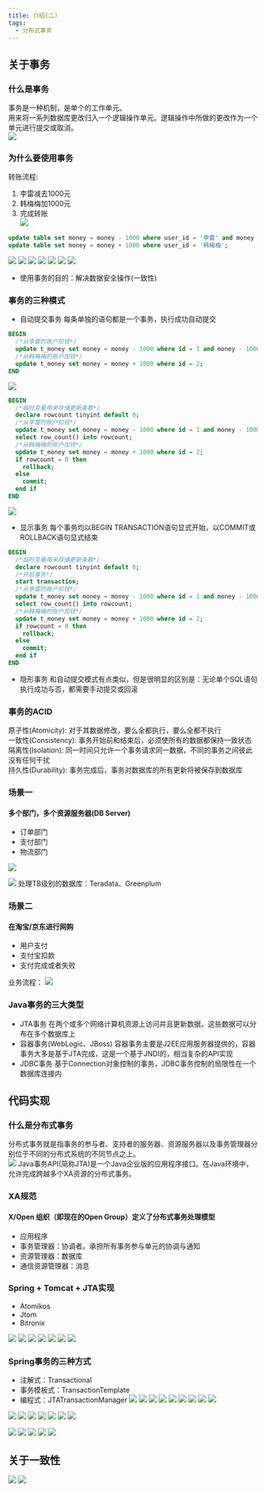 ```yaml
---
title: 介绍(二)
tags:
  - 分布式事务
---
```

## 关于事务
### 什么是事务
事务是一种机制，是单个的工作单元。  
用来将一系列数据库更改归入一个逻辑操作单元。逻辑操作中所做的更改作为一个单元进行提交或取消。  
![](./assets/distributed_transaction2/1.jpg)

### 为什么要使用事务
转账流程:  
1. 李雷减去1000元  
2. 韩梅梅加1000元  
3. 完成转账  
![](./assets/distributed_transaction2/2.jpg)
```sql
update table set money = money - 1000 where user_id = '李雷' and money - 1000 > 0;
update table set money = money + 1000 where user_id = '韩梅梅';
```
![](./assets/distributed_transaction2/3.jpg)
![](./assets/distributed_transaction2/4.jpg)
![](./assets/distributed_transaction2/5.jpg)
![](./assets/distributed_transaction2/6.jpg)
![](./assets/distributed_transaction2/7.jpg)
![](./assets/distributed_transaction2/8.jpg)
![](./assets/distributed_transaction2/9.jpg)
- 使用事务的目的：解决数据安全操作(一致性)

### 事务的三种模式
- 自动提交事务
每条单独的语句都是一个事务，执行成功自动提交
```sql
BEGIN
  /*从李雷的账户扣钱*/
  update t_money set money = money - 1000 where id = 1 and money - 1000 > 0;
  /*从韩梅梅的账户加钱*/
  update t_money set money = money + 1000 where id = 2;
END 
```
![](./assets/distributed_transaction2/10.jpg)
```sql
BEGIN
  /*临时变量用来存储更新条数*/
  declare rowcount tinyint default 0;
  /*从李雷的账户扣钱*/
  update t_money set money = money - 1000 where id = 1 and money - 1000 > 0;
  select row_count() into rowcount;
  /*从韩梅梅的账户加钱*/
  update t_money set money = money + 1000 where id = 2;
  if rowcount = 0 then
    rollback;
  else 
    commit;
  end if
END 
```
![](./assets/distributed_transaction2/11.jpg)

- 显示事务
每个事务均以BEGIN TRANSACTION语句显式开始，以COMMIT或ROLLBACK语句显式结束
```sql
BEGIN
  /*临时变量用来存储更新条数*/
  declare rowcount tinyint default 0;
  /*开启事务*/
  start transaction;
  /*从李雷的账户扣钱*/
  update t_money set money = money - 1000 where id = 1 and money - 1000 > 0;
  select row_count() into rowcount;
  /*从韩梅梅的账户加钱*/
  update t_money set money = money + 1000 where id = 2;
  if rowcount = 0 then
    rollback;
  else 
    commit;
  end if
END 
```
- 隐形事务
和自动提交模式有点类似，但是很明显的区别是：无论单个SQL语句执行成功与否，都需要手动提交或回滚  

### 事务的ACID
原子性(Atomicity): 对于其数据修改，要么全都执行，要么全都不执行  
一致性(Consistency): 事务开始前和结束后，必须使所有的数据都保持一致状态  
隔离性(Isolation): 同一时间只允许一个事务请求同一数据，不同的事务之间彼此没有任何干扰  
持久性(Durability): 事务完成后，事务对数据库的所有更新将被保存到数据库  

### 场景一
#### 多个部门，多个资源服务器(DB Server)  
- 订单部门
- 支付部门
- 物流部门

![](./assets/distributed_transaction2/12.jpg)

![](./assets/distributed_transaction2/13.jpg)
处理TB级别的数据库：Teradata、Greenplum

### 场景二
#### 在淘宝/京东进行网购  
- 用户支付
- 支付宝扣款
- 支付完成或者失败

业务流程：
![](./assets/distributed_transaction2/14.jpg)

### Java事务的三大类型
- JTA事务
在两个或多个网络计算机资源上访问并且更新数据，这些数据可以分布在多个数据库上
- 容器事务(WebLogic、JBoss)
容器事务主要是J2EE应用服务器提供的，容器事务大多是基于JTA完成，这是一个基于JNDI的，相当复杂的API实现  
- JDBC事务
基于Connection对象控制的事务，JDBC事务控制的局限性在一个数据库连接内

## 代码实现
### 什么是分布式事务
分布式事务就是指事务的参与者、支持者的服务器、资源服务器以及事务管理器分别位于不同的分布式系统的不同节点之上。  
![](./assets/distributed_transaction2/15.jpg)
Java事务API(简称JTA)是一个Java企业版的应用程序接口。在Java环境中，允许完成跨越多个XA资源的分布式事务。

### XA规范
#### X/Open 组织（即现在的Open Group）定义了分布式事务处理模型
- 应用程序
- 事务管理器：协调者。承担所有事务参与单元的协调与通知
- 资源管理器：数据库
- 通信资源管理器：消息

### Spring + Tomcat + JTA实现
- Atomikos
- Jtom
- Bitronix

![](./assets/distributed_transaction2/16.jpg)
![](./assets/distributed_transaction2/17.jpg)
![](./assets/distributed_transaction2/18.jpg)
![](./assets/distributed_transaction2/19.jpg)
![](./assets/distributed_transaction2/20.jpg)
![](./assets/distributed_transaction2/21.jpg)
![](./assets/distributed_transaction2/22.jpg)

### Spring事务的三种方式
- 注解式：Transactional
- 事务模板式：TransactionTemplate
- 编程式：JTATransactionManager
![](./assets/distributed_transaction2/23.jpg)
![](./assets/distributed_transaction2/24.jpg)
![](./assets/distributed_transaction2/25.jpg)
![](./assets/distributed_transaction2/26.jpg)
![](./assets/distributed_transaction2/27.jpg)
![](./assets/distributed_transaction2/28.jpg)
![](./assets/distributed_transaction2/29.jpg)
![](./assets/distributed_transaction2/30.jpg)
![](./assets/distributed_transaction2/31.jpg)

![](./assets/distributed_transaction2/32.jpg)
![](./assets/distributed_transaction2/33.jpg)
![](./assets/distributed_transaction2/34.jpg)
![](./assets/distributed_transaction2/35.jpg)
![](./assets/distributed_transaction2/36.jpg)
![](./assets/distributed_transaction2/37.jpg)
![](./assets/distributed_transaction2/38.jpg)

![](./assets/distributed_transaction2/39.jpg)
![](./assets/distributed_transaction2/40.jpg)
![](./assets/distributed_transaction2/41.jpg)
![](./assets/distributed_transaction2/42.jpg)
![](./assets/distributed_transaction2/43.jpg)

## 关于一致性
![](./assets/distributed_transaction2/44.jpg)
![](./assets/distributed_transaction2/45.jpg)
